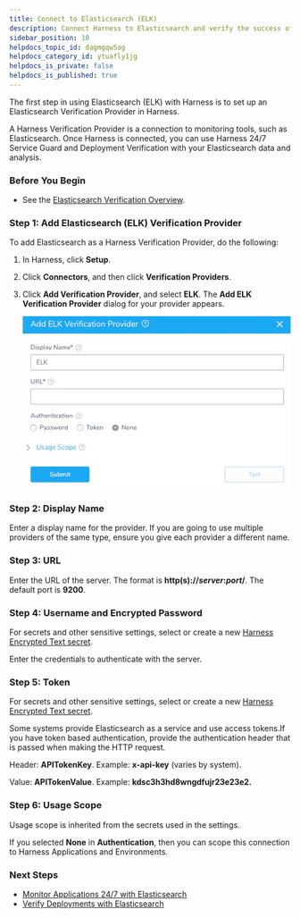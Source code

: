 ```yaml
---
title: Connect to Elasticsearch (ELK)
description: Connect Harness to Elasticsearch and verify the success of your deployments and live microservices.
sidebar_position: 10
helpdocs_topic_id: dagmgqw5ag
helpdocs_category_id: ytuafly1jg
helpdocs_is_private: false
helpdocs_is_published: true
---
```


The first step in using Elasticsearch (ELK) with Harness is to set up an Elasticsearch Verification Provider in Harness.

A Harness Verification Provider is a connection to monitoring tools, such as Elasticsearch. Once Harness is connected, you can use Harness 24/7 Service Guard and Deployment Verification with your Elasticsearch data and analysis.


### Before You Begin

* See the [Elasticsearch Verification Overview](../continuous-verification-overview/concepts-cv/elasticsearch-verification-overview.md).

### Step 1: Add Elasticsearch (ELK) Verification Provider

To add Elasticsearch as a Harness Verification Provider, do the following:

1. In Harness, click **Setup**.
2. Click **Connectors**, and then click **Verification Providers**.
3. Click **Add Verification Provider**, and select **ELK**. The **Add ELK Verification Provider** dialog for your provider appears.

   ![](./static/1-elasticsearch-connection-setup-03.png)

### Step 2: Display Name

Enter a display name for the provider. If you are going to use multiple providers of the same type, ensure you give each provider a different name.

### Step 3: URL

Enter the URL of the server. The format is **http(s)://*****server*****:*****port*****/**. The default port is **9200**.

### Step 4: Username and Encrypted Password

For secrets and other sensitive settings, select or create a new [Harness Encrypted Text secret](https://docs.harness.io/article/ygyvp998mu-use-encrypted-text-secrets).

Enter the credentials to authenticate with the server.

### Step 5: Token

For secrets and other sensitive settings, select or create a new [Harness Encrypted Text secret](https://docs.harness.io/article/ygyvp998mu-use-encrypted-text-secrets).

Some systems provide Elasticsearch as a service and use access tokens.If you have token based authentication, provide the authentication header that is passed when making the HTTP request.

Header: **APITokenKey**. Example: **x-api-key** (varies by system).

Value: **APITokenValue**. Example: **kdsc3h3hd8wngdfujr23e23e2.**

### Step 6: Usage Scope

Usage scope is inherited from the secrets used in the settings.

If you selected **None** in **Authentication**, then you can scope this connection to Harness Applications and Environments.

### Next Steps

* [Monitor Applications 24/7 with Elasticsearch](2-24-7-service-guard-for-elasticsearch.md)
* [Verify Deployments with Elasticsearch](3-verify-deployments-with-elasticsearch.md)

